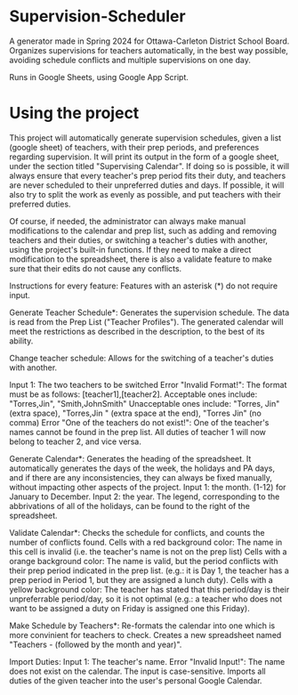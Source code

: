 # Supervision-Scheduler

A generator made in Spring 2024 for Ottawa-Carleton District School Board. Organizes supervisions for teachers automatically, in the best way possible, avoiding schedule conflicts and multiple supervisions on one day.

Runs in Google Sheets, using Google App Script.

# Using the project

This project will automatically generate supervision schedules, given a list (google sheet) of teachers, with their prep periods, and preferences regarding supervision. It will print its output in the form of a google sheet, under the section titled "Supervising Calendar". If doing so is possible, it will always ensure that every teacher's prep period fits their duty, and teachers are never scheduled to their unpreferred duties and days. If possible, it will also try to split the work as evenly as possible, and put teachers with their preferred duties.  

Of course, if needed, the administrator can always make manual modifications to the calendar and prep list, such as adding and removing teachers and their duties, or switching a teacher's duties with another, using the project's built-in functions. If they need to make a direct modification to the spreadsheet, there is also a validate feature to make sure that their edits do not cause any conflicts.

Instructions for every feature:
Features with an asterisk (*) do not require input. 

Generate Teacher Schedule*: 
Generates the supervision schedule. The data is read from the Prep List ("Teacher Profiles"). The generated calendar will meet the restrictions as described in the description, to the best of its ability.

Change teacher schedule:
Allows for the switching of a teacher's duties with another.

Input 1: The two teachers to be switched
Error "Invalid Format!":
The format must be as follows: [teacher1],[teacher2].
Acceptable ones include: "Torres,Jin", "Smith,JohnSmith"
Unacceptable ones include: "Torres, Jin" (extra space), "Torres,Jin " (extra space at the end), "Torres Jin" (no comma)
Error "One of the teachers do not exist!": One of the teacher's names cannot be found in the prep list. 
All duties of teacher 1 will now belong to teacher 2, and vice versa.


Generate Calendar*:
Generates the heading of the spreadsheet. It automatically generates the days of the week, the holidays and PA days, and if there are any inconsistencies, they can always be fixed manually, without impacting other aspects of the project.
Input 1: the month. (1-12) for January to December.
Input 2: the year.
The legend, corresponding to the abbrivations of all of the holidays, can be found to the right of the spreadsheet.

Validate Calendar*:
Checks the schedule for conflicts, and counts the number of conflicts found.
Cells with a red background color: The name in this cell is invalid (i.e. the teacher's name is not on the prep list)
Cells with a orange background color: The name is valid, but the period conflicts with their prep period indicated in the prep list. (e.g.: it is Day 1, the teacher has a prep period in Period 1, but they are assigned a lunch duty).
Cells with a yellow background color: The teacher has stated that this period/day is their unpreferrable period/day, so it is not optimal (e.g.: a teacher who does not want to be assigned a duty on Friday is assigned one this Friday).

Make Schedule by Teachers*:
Re-formats the calendar into one which is more convinient for teachers to check. Creates a new spreadsheet named "Teachers - (followed by the month and year)".

Import Duties:
Input 1: The teacher's name.
Error "Invalid Input!": The name does not exist on the calendar. The input is case-sensitive.
Imports all duties of the given teacher into the user's personal Google Calendar.
